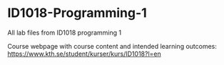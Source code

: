 # ID1018-Programming-1
All lab files from ID1018 programming 1

Course webpage with course content and intended learning outcomes: https://www.kth.se/student/kurser/kurs/ID1018?l=en
